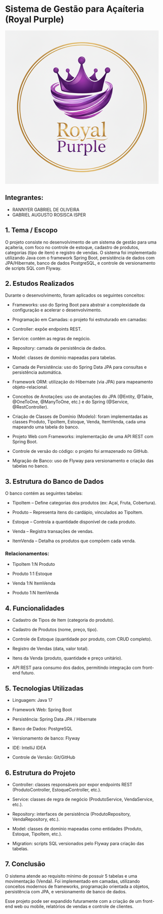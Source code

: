 #  Sistema de Gestão para Açaíteria (Royal Purple)
![Uma ilustração de machine learning para detecção de intrusões](RoyalPurple_img.png)
## Integrantes:
- RANNYER GABRIEL DE OLIVEIRA
- GABRIEL AUGUSTO ROSISCA ISPER
## 1. Tema / Escopo

O projeto consiste no desenvolvimento de um sistema de gestão para uma açaíteria, com foco no controle de estoque, cadastro de produtos, categorias (tipo de item) e registro de vendas.
O sistema foi implementado utilizando Java com o framework Spring Boot, persistência de dados com JPA/Hibernate, banco de dados PostgreSQL, e controle de versionamento de scripts SQL com Flyway.

## 2. Estudos Realizados

Durante o desenvolvimento, foram aplicados os seguintes conceitos:

- Frameworks: uso do Spring Boot para abstrair a complexidade da configuração e acelerar o desenvolvimento.

- Programação em Camadas: o projeto foi estruturado em camadas:

- Controller: expõe endpoints REST.

- Service: contém as regras de negócio.

- Repository: camada de persistência de dados.

- Model: classes de domínio mapeadas para tabelas.

- Camada de Persistência: uso do Spring Data JPA para consultas e persistência automática.

- Framework ORM: utilização do Hibernate (via JPA) para mapeamento objeto-relacional.

- Conceitos de Anotações: uso de anotações do JPA (@Entity, @Table, @OneToOne, @ManyToOne, etc.) e do Spring (@Service, @RestController).

- Criação de Classes de Domínio (Modelo): foram implementadas as classes Produto, TipoItem, Estoque, Venda, ItemVenda, cada uma mapeando uma tabela do banco.

- Projeto Web com Frameworks: implementação de uma API REST com Spring Boot.

- Controle de versão do código: o projeto foi armazenado no GitHub.

- Migração de Banco: uso de Flyway para versionamento e criação das tabelas no banco.

## 3. Estrutura do Banco de Dados

O banco contém as seguintes tabelas:

- TipoItem – Define categorias dos produtos (ex: Açaí, Fruta, Cobertura).

- Produto – Representa itens do cardápio, vinculados ao TipoItem.

- Estoque – Controla a quantidade disponível de cada produto.

- Venda – Registra transações de vendas.

- ItemVenda – Detalha os produtos que compõem cada venda.

### Relacionamentos:

- TipoItem 1:N Produto

- Produto 1:1 Estoque

- Venda 1:N ItemVenda

- Produto 1:N ItemVenda

## 4. Funcionalidades

* Cadastro de Tipos de Item (categoria do produto).

* Cadastro de Produtos (nome, preço, tipo).

* Controle de Estoque (quantidade por produto, com CRUD completo).

* Registro de Vendas (data, valor total).

* Itens da Venda (produto, quantidade e preço unitário).

* API REST para consumo dos dados, permitindo integração com front-end futuro.

## 5. Tecnologias Utilizadas

- Linguagem: Java 17

- Framework Web: Spring Boot

- Persistência: Spring Data JPA / Hibernate

- Banco de Dados: PostgreSQL

- Versionamento de banco: Flyway

- IDE: IntelliJ IDEA

- Controle de Versão: Git/GitHub

## 6. Estrutura do Projeto

- Controller: classes responsáveis por expor endpoints REST (ProdutoController, EstoqueController, etc.).

- Service: classes de regra de negócio (ProdutoService, VendaService, etc.).

- Repository: interfaces de persistência (ProdutoRepository, VendaRepository, etc.).

- Model: classes de domínio mapeadas como entidades (Produto, Estoque, TipoItem, etc.).

- Migration: scripts SQL versionados pelo Flyway para criação das tabelas.

## 7. Conclusão

O sistema atende ao requisito mínimo de possuir 5 tabelas e uma movimentação (Venda). Foi implementado em camadas, utilizando conceitos modernos de frameworks, programação orientada a objetos, persistência com JPA, e versionamento de banco de dados.

Esse projeto pode ser expandido futuramente com a criação de um front-end web ou mobile, relatórios de vendas e controle de clientes.
